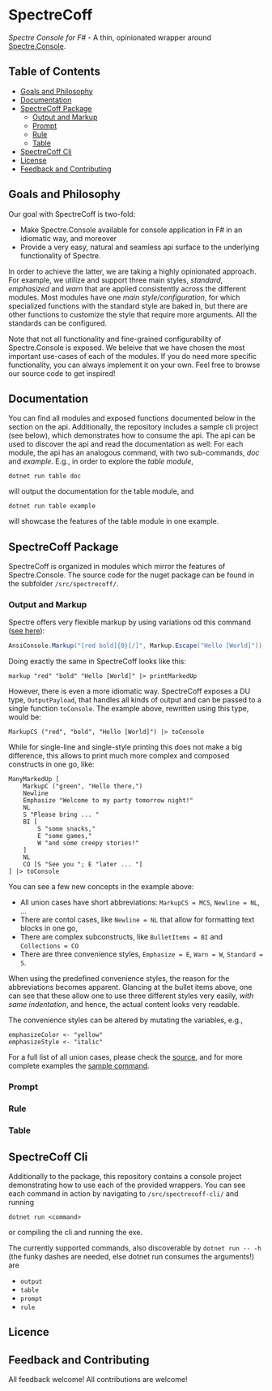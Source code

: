 # SpectreCoff
_Spectre Console for F#_ - A thin, opinionated wrapper around [Spectre.Console](https://github.com/spectreconsole/spectre.console).

## Table of Contents
- [Goals and Philosophy](#goals-and-philosophy)
- [Documentation](#documentation)
- [SpectreCoff Package](#spectrecoff-package)
  * [Output and Markup](#output-and-markup)
  * [Prompt](#prompt)
  * [Rule](#rule)
  * [Table](#table)
- [SpectreCoff Cli](#spectrecoff-cli)
- [License](#license)
- [Feedback and Contributing](#feedback-and-contributing)

## Goals and Philosophy
Our goal with SpectreCoff is two-fold: 
* Make Spectre.Console available for console application in F# in an idiomatic way, and moreover
* Provide a very easy, natural and seamless api surface to the underlying functionality of Spectre.

In order to achieve the latter, we are taking a highly opinionated approach. For example, we utilize and support three main styles, _standard_, _emphasized_ and _warn_ that are applied consistently across the different modules. Most modules have one _main style/configuration_, for which specialized functions with the standard style are baked in, but there are other functions to customize the style that require more arguments. All the standards can be configured.

Note that not all functionality and fine-grained configurability of Spectre.Console is exposed. We beleive that we have chosen the most important use-cases of each of the modules. If you do need more specific functionality, you can always implement it on your own. Feel free to browse our source code to get inspired!  

## Documentation
You can find all modules and exposed functions documented below in the section on the api. Additionally, the repository includes a sample cli project (see below), which demonstrates how to consume the api. The api can be used to discover the api and read the documentation as well: For each module, the api has an analogous command, with two sub-commands, _doc_ and _example_. E.g., in order to explore the _table module_,

```PS
dotnet run table doc
```
will output the documentation for the table module, and 
```PS
dotnet run table example
```
will showcase the features of the table module in one example.

## SpectreCoff Package
SpectreCoff is organized in modules which mirror the features of Spectre.Console. The source code for the nuget package can be found in the subfolder `/src/spectrecoff/`.

### Output and Markup
Spectre offers very flexible markup by using variations od this command ([see here](https://spectreconsole.net/markup)):
```Cs
AnsiConsole.Markup("[red bold]{0}[/]", Markup.Escape("Hello [World]"));
```
Doing exactly the same in SpectreCoff looks like this:
```Fs
markup "red" "bold" "Hello [World]" |> printMarkedUp    
```
However, there is even a more idiomatic way. SpectreCoff exposes a DU type, `OutputPayload`, that handles all kinds of output and can be passed to a single function `toConsole`. The example above, rewritten using this type, would be:
```Fs
MarkupCS ("red", "bold", "Hello [World]") |> toConsole
```
While for single-line and single-style printing this does not make a big difference, this allows to print much more complex and composed constructs in one go, like:
```Fs
ManyMarkedUp [
    MarkupC ("green", "Hello there,")
    Newline
    Emphasize "Welcome to my party tomorrow night!"
    NL
    S "Please bring ... "
    BI [
        S "some snacks,"
        E "some games,"
        W "and some creepy stories!"
    ]
    NL
    CO [S "See you "; E "later ... "]
] |> toConsole
``` 
You can see a few new concepts in the example above:
* All union cases have short abbreviations: `MarkupCS = MCS`, `Newline = NL`, ... 
* There are contol cases, like `Newline = NL` that allow for formatting text blocks in one go,
* There are complex subconstructs, like `BulletItems = BI` and `Collections = CO`
* There are three convenience styles, `Emphasize = E`, `Warn = W`, `Standard = S`.

When using the predefined convenience styles, the reason for the abbreviations becomes apparent. Glancing at the bullet items above, one can see that these allow one to use three different styles very easily, _with same indentation_, and hence, the actual content looks very readable.

The convenience styles can be altered by mutating the variables, e.g.,
```Fs
emphasizeColor <- "yellow"
emphasizeStyle <- "italic"
```
For a full list of all union cases, please check the [source](https://github.com/EluciusFTW/SpectreCoff/blob/main/src/spectrecoff/Output.fs), and for more complete examples the [sample command](https://github.com/EluciusFTW/SpectreCoff/blob/main/src/spectrecoff-cli/commands/Output.fs).

### Prompt

### Rule

### Table

## SpectreCoff Cli
Additionally to the package, this repository contains a console project demonstrating how to use each of the provided wrappers. You can see each command in action by navigating to `/src/spectrecoff-cli/` and running

```PS
dotnet run <command> 
```
or compiling the cli and running the exe.

The currently supported commands, also discoverable by `dotnet run -- -h` (the funky dashes are needed, else dotnet run consumes the arguments!) are
* `output`
* `table` 
* `prompt`
* `rule`

## Licence

## Feedback and Contributing
All feedback welcome!
All contributions are welcome!
